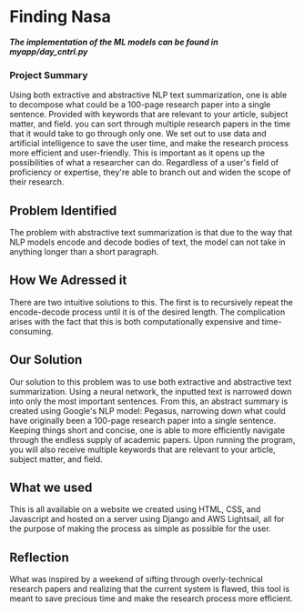 # Finding Nasa

**_The implementation of the ML models can be found in myapp/day_cntrl.py_**

### Project Summary

Using both extractive and abstractive NLP text summarization, one is able to decompose what could be a 100-page research paper into a single sentence. Provided with keywords that are relevant to your article, subject matter, and field. you can sort through multiple research papers in the time that it would take to go through only one. We set out to use data and artificial intelligence to save the user time, and make the research process more efficient and user-friendly. This is important as it opens up the possibilities of what a researcher can do. Regardless of a user's field of proficiency or expertise, they're able to branch out and widen the scope of their research.

## Problem Identified

The problem with abstractive text summarization is that due to the way that NLP models encode and decode bodies of text, the model can not take in anything longer than a short paragraph.

## How We Adressed it

There are two intuitive solutions to this. The first is to recursively repeat the encode-decode process until it is of the desired length. The complication arises with the fact that this is both computationally expensive and time-consuming.

## Our Solution

Our solution to this problem was to use both extractive and abstractive text summarization. Using a neural network, the inputted text is narrowed down into only the most important sentences. From this, an abstract summary is created using Google's NLP model: Pegasus, narrowing down what could have originally been a 100-page research paper into a single sentence. Keeping things short and concise, one is able to more efficiently navigate through the endless supply of academic papers. Upon running the program, you will also receive multiple keywords that are relevant to your article, subject matter, and field.

## What we used

This is all available on a website we created using HTML, CSS, and Javascript and hosted on a server using Django and AWS Lightsail, all for the purpose of making the process as simple as possible for the user.

## Reflection

What was inspired by a weekend of sifting through overly-technical research papers and realizing that the current system is flawed, this tool is meant to save precious time and make the research process more efficient.
